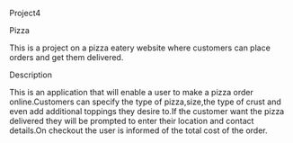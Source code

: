  Project4
 
 Pizza
 
This is a project on a pizza eatery website where customers can place orders and get them delivered.

Description
  
  This is an application that will enable a user to make a pizza order online.Customers can specify the type of pizza,size,the type of crust and even add additional toppings they desire to.If the customer want the pizza delivered they will be prompted to enter their location and contact details.On checkout the user is informed of the total cost of the order.
